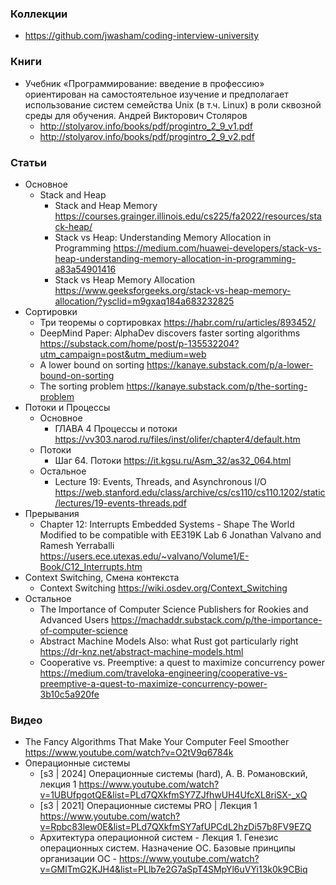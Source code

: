 ### Коллекции

- https://github.com/jwasham/coding-interview-university

### Книги

- Учебник «Программирование: введение в профессию» ориентирован на самостоятельное изучение и предполагает использование систем семейства Unix (в т.ч. Linux) в роли сквозной среды для обучения. Андрей Викторович Столяров
    - http://stolyarov.info/books/pdf/progintro_2_9_v1.pdf
    - http://stolyarov.info/books/pdf/progintro_2_9_v2.pdf

### Статьи

- Основное
    - Stack and Heap
        - Stack and Heap Memory https://courses.grainger.illinois.edu/cs225/fa2022/resources/stack-heap/
        - Stack vs Heap: Understanding Memory Allocation in Programming https://medium.com/huawei-developers/stack-vs-heap-understanding-memory-allocation-in-programming-a83a54901416
        - Stack vs Heap Memory Allocation https://www.geeksforgeeks.org/stack-vs-heap-memory-allocation/?ysclid=m9gxaq184a683232825
- Сортировки
    - Три теоремы о сортировках https://habr.com/ru/articles/893452/
    - DeepMind Paper: AlphaDev discovers faster sorting algorithms https://substack.com/home/post/p-135532204?utm_campaign=post&utm_medium=web
    - A lower bound on sorting https://kanaye.substack.com/p/a-lower-bound-on-sorting
    - The sorting problem https://kanaye.substack.com/p/the-sorting-problem
- Потоки и Процессы
    - Основное
        - ГЛАВА 4 Процессы и потоки https://vv303.narod.ru/files/inst/olifer/chapter4/default.htm
    - Потоки
        - Шаг 64. Потоки https://it.kgsu.ru/Asm_32/as32_064.html
    - Остальное
        - Lecture 19: Events, Threads, and Asynchronous I/O https://web.stanford.edu/class/archive/cs/cs110/cs110.1202/static/lectures/19-events-threads.pdf
- Прерывания
    - Chapter 12: Interrupts Embedded Systems - Shape The World Modified to be compatible with EE319K Lab 6 Jonathan Valvano and Ramesh Yerraballi https://users.ece.utexas.edu/~valvano/Volume1/E-Book/C12_Interrupts.htm
- Context Switching, Смена контекста
    - Context Switching https://wiki.osdev.org/Context_Switching
- Остальное
    - The Importance of Computer Science Publishers for Rookies and Advanced Users https://machaddr.substack.com/p/the-importance-of-computer-science
    - Abstract Machine Models Also: what Rust got particularly right https://dr-knz.net/abstract-machine-models.html
    - Cooperative vs. Preemptive: a quest to maximize concurrency power https://medium.com/traveloka-engineering/cooperative-vs-preemptive-a-quest-to-maximize-concurrency-power-3b10c5a920fe

### Видео

- The Fancy Algorithms That Make Your Computer Feel Smoother https://www.youtube.com/watch?v=O2tV9q6784k
- Операционные системы
    - [s3 | 2024] Операционные системы (hard), А. В. Романовский, лекция 1 https://www.youtube.com/watch?v=1UBUfpgotQE&list=PLd7QXkfmSY7ZJfhwUH4UfcXL8riSX-_xQ
    - [s3 | 2021] Операционные системы PRO | Лекция 1 https://www.youtube.com/watch?v=Rpbc83lew0E&list=PLd7QXkfmSY7afUPCdL2hzDi57b8FV9EZQ
    - Архитектура операционной систем - Лекция 1. Генезис операционных систем. Назначение ОС. Базовые принципы организации ОС - https://www.youtube.com/watch?v=GMlTmG2KJH4&list=PLlb7e2G7aSpT4SMpYl6uVYi13k0k9CBiq

